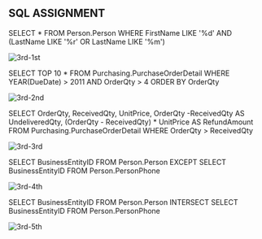 ## SQL ASSIGNMENT

SELECT *
FROM Person.Person
WHERE FirstName LIKE '%d' AND (LastName LIKE '%r' OR LastName LIKE '%m')

![3rd-1st](https://user-images.githubusercontent.com/69041949/191631755-50d44fc7-ab1d-46cb-9a84-8ba20da12969.jpg)


SELECT TOP 10 *
FROM Purchasing.PurchaseOrderDetail
WHERE YEAR(DueDate) > 2011 AND OrderQty > 4
ORDER BY OrderQty

![3rd-2nd](https://user-images.githubusercontent.com/69041949/191631864-f8a1e4ab-faee-46cc-8854-296f4d653261.jpg)


SELECT OrderQty, ReceivedQty, UnitPrice, OrderQty -ReceivedQty AS UndeliveredQty, (OrderQty - ReceivedQty) * UnitPrice AS RefundAmount
FROM Purchasing.PurchaseOrderDetail
WHERE OrderQty > ReceivedQty

![3rd-3rd](https://user-images.githubusercontent.com/69041949/191631958-fc232bab-623e-4085-b223-f6ebed931ced.jpg)


SELECT BusinessEntityID
FROM Person.Person
EXCEPT
SELECT BusinessEntityID
FROM Person.PersonPhone

![3rd-4th](https://user-images.githubusercontent.com/69041949/191632046-fb618024-b6d4-48cc-bb00-ef54728279d8.jpg)



SELECT BusinessEntityID
FROM Person.Person
INTERSECT
SELECT BusinessEntityID
FROM Person.PersonPhone

![3rd-5th](https://user-images.githubusercontent.com/69041949/191632115-4da0d40e-b1e4-4f64-b1bb-b8bb897b7529.jpg)
